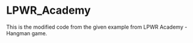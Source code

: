 # LPWR_Academy

This is the modified code from the given example from LPWR Academy -  Hangman game.

